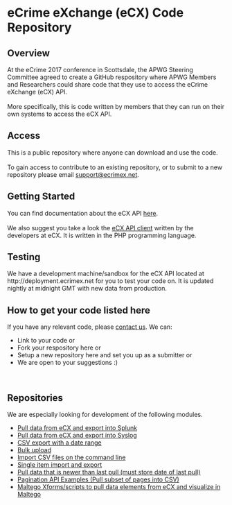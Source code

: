 # eCrime eXchange (eCX) Code Repository

<h2>Overview</h2>
At the eCrime 2017 conference in Scottsdale, the APWG Steering Committee agreed to create a GitHub respository where APWG Members and Researchers could share code that they use to access the eCrime eXchange (eCX) API.<br>
<br>
More specifically, this is code written by members that they can run on their own systems to access the eCX API.<br> 
<h2>Access</h2>
This is a public repository where anyone can download and use the code. <br>
<br>
To gain access to contribute to an existing repository, or to submit to a new repository please email <a href="mailto:support@ecrimex.net">support@ecrimex.net</a>.<br>
<h2>Getting Started</h2>
You can find documentation about the eCX API <a href="https://www.ecrimex.net/api">here</a>.<br>
<br>
We also suggest you take a look the <a href="https://github.com/APWG/ecx-api-client">eCX API client</a> written by the developers at eCX. It is written in the PHP programming language.<br>
<h2>Testing</h2>
We have a development machine/sandbox for the eCX API located at http://deployment.ecrimex.net for you to test your code on.  It is updated nightly at midnight GMT with new data from production. 
<br>
<h2>How to get your code listed here</h2>
If you have any relevant code, please <a href="mailto:support@ecrimex.net">contact us</a>. We can:
<ul>
<li>Link to your code or</li> 
<li>Fork your respository here or</li>
<li>Setup a new repository here and set you up as a submitter or</li>
<li>We are open to your suggestions :)</li>
</ul>
<br>
<h2>Repositories</h2>
We are especially looking for development of the following modules. <br>
<ul>
<li><a href="https://github.com/APWG/ecx-to-splunk">Pull data from eCX and export into Splunk</a></li>
<li><a href="https://github.com/APWG/ecx-to-syslog">Pull data from eCX and export into Syslog</a></li>
<li><a href="https://github.com/APWG/">CSV export with a date range</a></li>
<li><a href="https://github.com/APWG/">Bulk upload</a></li>
<li><a href="https://github.com/APWG/">Import CSV files on the command line</a></li>
<li><a href="https://github.com/APWG/">Single item import and export</a></li>
<li><a href="https://github.com/APWG/">Pull data that is newer than last pull (must store date of last pull)</a></li>
<li><a href="https://github.com/APWG/">Pagination API Examples (Pull subset of pages into CSV)</a></li>
<li><a href="https://github.com/APWG/">Maltego Xforms/scripts to pull data elements from eCX and visualize in Maltego</a></li>
</ul>
<br>
<br>


